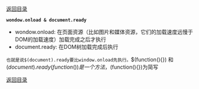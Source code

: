 [返回目录](../原生JS.md)

**` wondow.onload & document.ready `**
- wondow.onload: 在页面资源（比如图片和媒体资源，它们的加载速度远慢于DOM的加载速度）加载完成之后才执行
- document.ready: 在DOM树加载完成后执行

`也就是说$(document).ready要比window.onload先执行。`$(function(){}) 和 $(document).ready(function(){}) 是一个方法，$(function(){})为简写

[返回目录](../原生JS.md)
